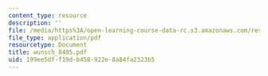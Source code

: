 ```yaml
---
content_type: resource
description: ''
file: /media/https%3A/open-learning-course-data-rc.s3.amazonaws.com/res-12-000-evolution-of-physical-oceanography-spring-2007/199ee5dff19db458922e8a84fa2323b5_wunsch_8485.pdf
file_type: application/pdf
resourcetype: Document
title: wunsch_8485.pdf
uid: 199ee5df-f19d-b458-922e-8a84fa2323b5
---
```

